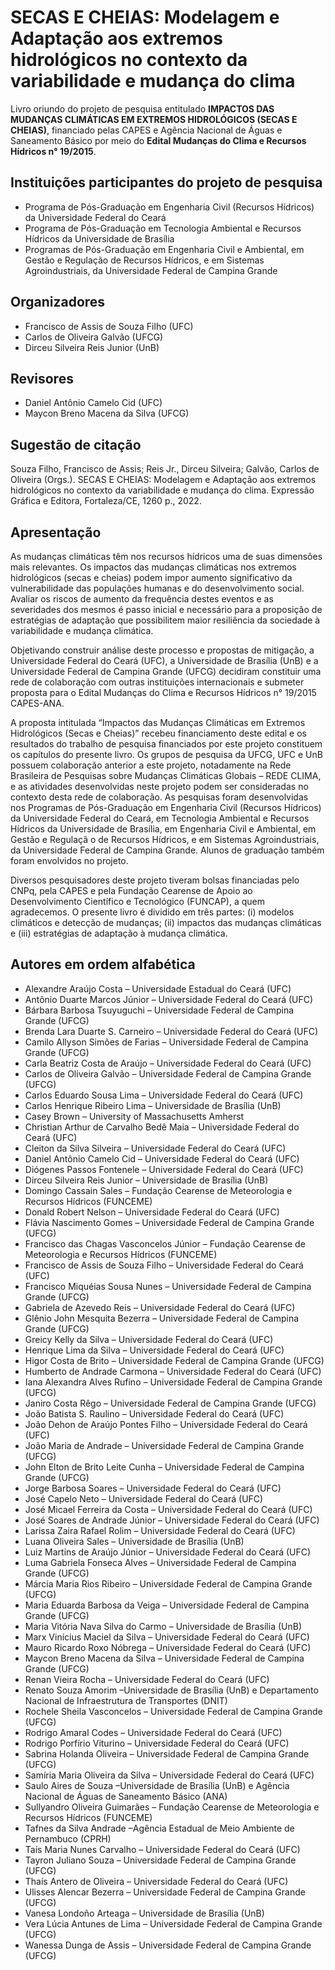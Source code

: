 # SECAS E CHEIAS: Modelagem e Adaptação aos extremos hidrológicos no contexto da variabilidade e mudança do clima

Livro oriundo do projeto de pesquisa entitulado **IMPACTOS DAS MUDANÇAS CLIMÁTICAS EM EXTREMOS HIDROLÓGICOS (SECAS E CHEIAS)**, financiado pelas CAPES e Agência Nacional de Águas e Saneamento Básico por meio do **Edital Mudanças do Clima e Recursos Hídricos n° 19/2015**.

## Instituições participantes do projeto de pesquisa

- Programa de Pós-Graduação em Engenharia Civil (Recursos Hídricos) da Universidade Federal do Ceará 
- Programa de Pós-Graduação em Tecnologia Ambiental e Recursos Hídricos da Universidade de Brasília
- Programas de Pós-Graduação em Engenharia Civil e Ambiental, em Gestão e Regulação de Recursos Hídricos, e em Sistemas Agroindustriais, da Universidade Federal de Campina Grande

## Organizadores

- Francisco de Assis de Souza Filho (UFC)
- Carlos de Oliveira Galvão (UFCG)
- Dirceu Silveira Reis Junior (UnB)

## Revisores

- Daniel Antônio Camelo Cid (UFC)
- Maycon Breno Macena da Silva (UFCG)

## Sugestão de citação
Souza Filho, Francisco de Assis; Reis Jr., Dirceu Silveira; Galvão, Carlos de Oliveira (Orgs.). SECAS E CHEIAS: Modelagem e Adaptação aos extremos hidrológicos no contexto da variabilidade e mudança do clima. Expressão Gráfica e Editora, Fortaleza/CE, 1260 p., 2022. 

## Apresentação

As mudanças climáticas têm nos recursos hídricos uma de suas dimensões mais relevantes. Os impactos das mudanças climáticas nos extremos hidrológicos (secas e cheias) podem impor aumento significativo da vulnerabilidade das populações humanas e do desenvolvimento social. Avaliar os riscos de aumento da frequência destes eventos e as severidades dos mesmos é passo inicial e necessário para a proposição de estratégias de adaptação que possibilitem maior resiliência da sociedade à variabilidade e mudança climática.

Objetivando construir análise deste processo e propostas de mitigação, a Universidade Federal do Ceará (UFC), a Universidade de Brasília (UnB) e a Universidade Federal de Campina Grande (UFCG) decidiram constituir uma rede de colaboração com outras instituições internacionais e submeter proposta para o Edital Mudanças do Clima e Recursos Hídricos n° 19/2015 CAPES-ANA.

A proposta intitulada “Impactos das Mudanças Climáticas em Extremos Hidrológicos (Secas e Cheias)” recebeu financiamento deste edital e os resultados do trabalho de pesquisa financiados por este projeto constituem os capítulos do presente livro. Os grupos de pesquisa da UFCG, UFC e UnB possuem colaboração anterior a este projeto, notadamente na Rede Brasileira de Pesquisas sobre Mudanças Climáticas Globais – REDE CLIMA, e as atividades desenvolvidas neste projeto podem ser consideradas no contexto desta rede de colaboração. As pesquisas foram desenvolvidas nos Programas de Pós-Graduação em Engenharia Civil (Recursos Hídricos) da Universidade Federal do Ceará, em Tecnologia Ambiental e Recursos Hídricos da Universidade de Brasília, em Engenharia Civil e Ambiental, em Gestão e Regulaçã o de Recursos Hídricos, e em Sistemas Agroindustriais, da Universidade Federal de Campina Grande. Alunos de graduação também foram envolvidos no projeto.

Diversos pesquisadores deste projeto tiveram bolsas financiadas pelo CNPq, pela CAPES e pela Fundação Cearense de Apoio ao Desenvolvimento Científico e Tecnológico (FUNCAP), a quem agradecemos. O presente livro é dividido em três partes: (i) modelos climáticos e detecção de mudanças; (ii) impactos das mudanças climáticas e (iii) estratégias de adaptação à mudança climática.

## Autores em ordem alfabética

- Alexandre Araújo Costa – Universidade Estadual do Ceará (UFC)
- Antônio Duarte Marcos Júnior – Universidade Federal do Ceará (UFC)
- Bárbara Barbosa Tsuyuguchi – Universidade Federal de Campina Grande (UFCG)
- Brenda Lara Duarte S. Carneiro – Universidade Federal do Ceará (UFC)
- Camilo Allyson Simões de Farias – Universidade Federal de Campina Grande (UFCG)
- Carla Beatriz Costa de Araújo – Universidade Federal do Ceará (UFC)
- Carlos de Oliveira Galvão – Universidade Federal de Campina Grande (UFCG)
- Carlos Eduardo Sousa Lima – Universidade Federal do Ceará (UFC)
- Carlos Henrique Ribeiro Lima – Universidade de Brasília (UnB)
- Casey Brown – University of Massachusetts Amherst
- Christian Arthur de Carvalho Bedê Maia – Universidade Federal do Ceará (UFC)
- Cleiton da Silva Silveira – Universidade Federal do Ceará (UFC)
- Daniel Antônio Camelo Cid – Universidade Federal do Ceará (UFC)
- Diógenes Passos Fontenele – Universidade Federal do Ceará (UFC)
- Dirceu Silveira Reis Junior – Universidade de Brasília (UnB)
- Domingo Cassain Sales – Fundação Cearense de Meteorologia e Recursos Hídricos (FUNCEME)
- Donald Robert Nelson – Universidade Federal do Ceará (UFC)
- Flávia Nascimento Gomes – Universidade Federal de Campina Grande (UFCG)
- Francisco das Chagas Vasconcelos Júnior – Fundação Cearense de Meteorologia e Recursos Hídricos (FUNCEME)
- Francisco de Assis de Souza Filho – Universidade Federal do Ceará (UFC)
- Francisco Miquéias Sousa Nunes – Universidade Federal de Campina Grande (UFCG)
- Gabriela de Azevedo Reis – Universidade Federal do Ceará (UFC)
- Glênio John Mesquita Bezerra – Universidade Federal de Campina Grande (UFCG)
- Greicy Kelly da Silva – Universidade Federal do Ceará (UFC)
- Henrique Lima da Silva – Universidade Federal do Ceará (UFC)
- Higor Costa de Brito – Universidade Federal de Campina Grande (UFCG)
- Humberto de Andrade Carmona – Universidade Federal do Ceará (UFC)
- Iana Alexandra Alves Rufino – Universidade Federal de Campina Grande (UFCG)
- Janiro Costa Rêgo – Universidade Federal de Campina Grande (UFCG)
- João Batista S. Raulino – Universidade Federal do Ceará (UFC)
- João Dehon de Araújo Pontes Filho – Universidade Federal do Ceará (UFC)
- João Maria de Andrade – Universidade Federal de Campina Grande (UFCG)
- John Elton de Brito Leite Cunha – Universidade Federal de Campina Grande (UFCG)
- Jorge Barbosa Soares – Universidade Federal do Ceará (UFC)
- José Capelo Neto – Universidade Federal do Ceará (UFC)
- José Micael Ferreira da Costa – Universidade Federal do Ceará (UFC)
- José Soares de Andrade Júnior – Universidade Federal do Ceará (UFC)
- Larissa Zaira Rafael Rolim – Universidade Federal do Ceará (UFC)
- Luana Oliveira Sales – Universidade de Brasília (UnB)
- Luiz Martins de Araújo Júnior – Universidade Federal do Ceará (UFC)
- Luma Gabriela Fonseca Alves – Universidade Federal de Campina Grande (UFCG)
- Márcia Maria Rios Ribeiro – Universidade Federal de Campina Grande (UFCG)
- Maria Eduarda Barbosa da Veiga – Universidade Federal de Campina Grande (UFCG)
- Maria Vitória Nava Silva do Carmo – Universidade de Brasília (UnB)
- Marx Vinícius Maciel da Silva – Universidade Federal do Ceará (UFC)
- Mauro Ricardo Roxo Nóbrega – Universidade Federal do Ceará (UFC)
- Maycon Breno Macena da Silva – Universidade Federal de Campina Grande (UFCG)
- Renan Vieira Rocha – Universidade Federal do Ceará (UFC)
- Renato Souza Amorim –Universidade de Brasília (UnB) e Departamento Nacional de Infraestrutura de Transportes (DNIT)
- Rochele Sheila Vasconcelos – Universidade Federal de Campina Grande (UFCG)
- Rodrigo Amaral Codes – Universidade Federal do Ceará (UFC)
- Rodrigo Porfírio Viturino – Universidade Federal do Ceará (UFC)
- Sabrina Holanda Oliveira – Universidade Federal de Campina Grande (UFCG)
- Samíria Maria Oliveira da Silva – Universidade Federal do Ceará (UFC)
- Saulo Aires de Souza –Universidade de Brasília (UnB) e Agência Nacional de Águas de Saneamento Básico (ANA)
- Sullyandro Oliveira Guimarães – Fundação Cearense de Meteorologia e Recursos Hídricos (FUNCEME)
- Tafnes da Silva Andrade –Agência Estadual de Meio Ambiente de Pernambuco (CPRH)
- Taís Maria Nunes Carvalho – Universidade Federal do Ceará (UFC)
- Tayron Juliano Souza – Universidade Federal de Campina Grande (UFCG)
- Thaís Antero de Oliveira – Universidade Federal do Ceará (UFC)
- Ulisses Alencar Bezerra – Universidade Federal de Campina Grande (UFCG)
- Vanesa Londoño Arteaga – Universidade de Brasília (UnB)
- Vera Lúcia Antunes de Lima – Universidade Federal de Campina Grande (UFCG)
- Wanessa Dunga de Assis – Universidade Federal de Campina Grande (UFCG)
